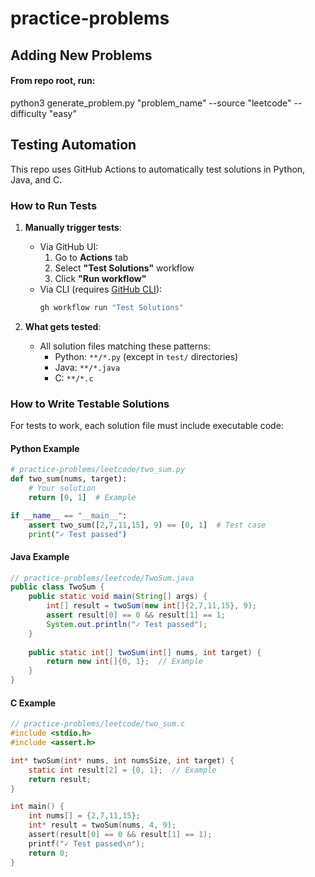 # practice-problems

## Adding New Problems
#### From repo root, run:
python3 generate_problem.py "problem_name" --source "leetcode" --difficulty "easy"

##  Testing Automation

This repo uses GitHub Actions to automatically test solutions in Python, Java, and C. 

###  How to Run Tests
1. **Manually trigger tests**:
   - Via GitHub UI: 
     1. Go to **Actions** tab
     2. Select **"Test Solutions"** workflow
     3. Click **"Run workflow"**
   - Via CLI (requires [GitHub CLI](https://cli.github.com)):
     ```bash
     gh workflow run "Test Solutions"
     ```

2. **What gets tested**:
   - All solution files matching these patterns:
     - Python: `**/*.py` (except in `test/` directories)
     - Java: `**/*.java`
     - C: `**/*.c`

###  How to Write Testable Solutions
For tests to work, each solution file must include executable code:

#### Python Example
```python
# practice-problems/leetcode/two_sum.py
def two_sum(nums, target):
    # Your solution
    return [0, 1]  # Example

if __name__ == "__main__":
    assert two_sum([2,7,11,15], 9) == [0, 1]  # Test case
    print("✓ Test passed")
```
#### Java Example
```java
// practice-problems/leetcode/TwoSum.java
public class TwoSum {
    public static void main(String[] args) {
        int[] result = twoSum(new int[]{2,7,11,15}, 9);
        assert result[0] == 0 && result[1] == 1;
        System.out.println("✓ Test passed");
    }
    
    public static int[] twoSum(int[] nums, int target) {
        return new int[]{0, 1};  // Example
    }
}
```
#### C Example
```c
// practice-problems/leetcode/two_sum.c
#include <stdio.h>
#include <assert.h>

int* twoSum(int* nums, int numsSize, int target) {
    static int result[2] = {0, 1};  // Example
    return result;
}

int main() {
    int nums[] = {2,7,11,15};
    int* result = twoSum(nums, 4, 9);
    assert(result[0] == 0 && result[1] == 1);
    printf("✓ Test passed\n");
    return 0;
}
```

